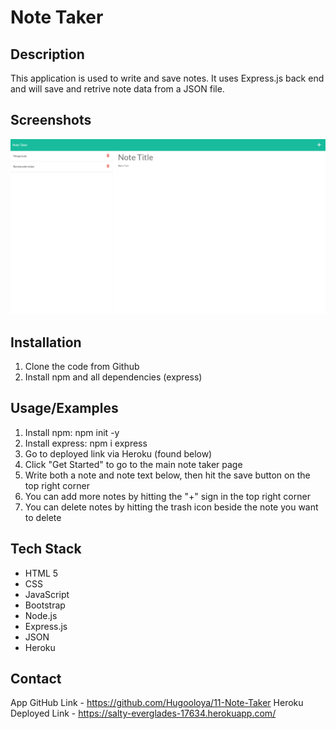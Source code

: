 # Note Taker 

## Description

This application is used to write and save notes. It uses Express.js back end and will save and retrive note data from a JSON file.







## Screenshots

![App Screenshot](./assets/SS%20App.png)


## Installation

1. Clone the code from Github
2. Install npm and all dependencies (express)
    
## Usage/Examples

1. Install npm: npm init -y
2. Install express: npm i express
3. Go to deployed link via Heroku (found below)
4. Click "Get Started" to go to the main note taker page
5. Write both a note and note text below, then hit the save button on the top right corner
6. You can add more notes by hitting the "+" sign in the top right corner
7. You can delete notes by hitting the trash icon beside the note you want to delete




## Tech Stack

- HTML 5
- CSS
- JavaScript
- Bootstrap
- Node.js
- Express.js
- JSON
- Heroku


## Contact

App GitHub Link - https://github.com/Hugooloya/11-Note-Taker
Heroku Deployed Link - https://salty-everglades-17634.herokuapp.com/
 
